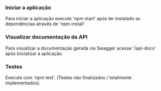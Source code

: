 ### Iniciar a aplicação
Para iniciar a aplicação execute 'npm start' após ter instalado as dependências 
através de 'npm install'

### Visualizar documentação da API 
Para visualizar a documentação gerada via Swagger acesse '/api-docs' após inicializar 
a aplicação.

### Testes
Execute com 'npm test'. (Testes não finalizados / totalmente implementados).